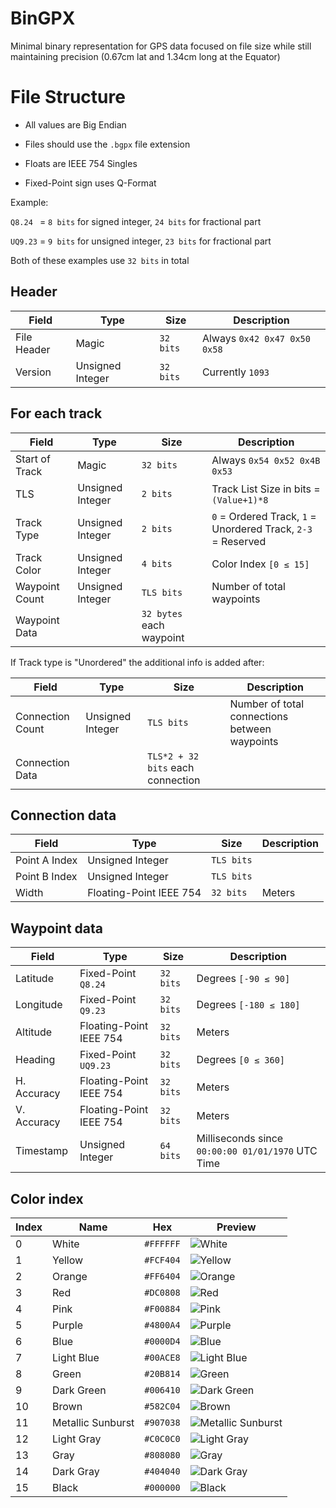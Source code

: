 # BinGPX
Minimal binary representation for GPS data focused on file size
while still maintaining precision (0.67cm lat and 1.34cm long at the Equator)

# File Structure

* All values are Big Endian

* Files should use the `.bgpx` file extension

* Floats are IEEE 754 Singles

* Fixed-Point sign uses Q-Format

Example:

`Q8.24 ` = `8 bits` for signed integer, `24 bits` for fractional part

`UQ9.23` = `9 bits` for unsigned integer, `23 bits` for fractional part

Both of these examples use `32 bits` in total

## Header

| Field        | Type             | Size      | Description                  |
|--------------|------------------|-----------|------------------------------|
| File Header  | Magic            | `32 bits` | Always `0x42 0x47 0x50 0x58` |
| Version      | Unsigned Integer | `32 bits` | Currently `1093`             |

## For each track

| Field          | Type             | Size                     | Description                                                  |
|----------------|------------------|--------------------------|--------------------------------------------------------------|
| Start of Track | Magic            | `32 bits`                | Always `0x54 0x52 0x4B 0x53`                                 |
| TLS            | Unsigned Integer | `2 bits`                 | Track List Size in bits = `(Value+1)*8`                      |
| Track Type     | Unsigned Integer | `2 bits`                 | `0` = Ordered Track, `1` = Unordered Track, `2-3` = Reserved |
| Track Color    | Unsigned Integer | `4 bits`                 | Color Index `[0 ≤ 15]`                                       |
| Waypoint Count | Unsigned Integer | `TLS bits`               | Number of total waypoints                                    |
| Waypoint Data  |                  | `32 bytes` each waypoint |                                                              |

If Track type is "Unordered" the additional info is added after:

| Field            | Type             | Size                              | Description                                   |
|------------------|------------------|-----------------------------------|-----------------------------------------------|
| Connection Count | Unsigned Integer | `TLS bits`                        | Number of total connections between waypoints |
| Connection Data  |                  | `TLS*2 + 32 bits` each connection |                                               |

## Connection data

| Field         | Type                    | Size       | Description |
|---------------|-------------------------|------------|-------------|
| Point A Index | Unsigned Integer        | `TLS bits` |             |
| Point B Index | Unsigned Integer        | `TLS bits` |             |
| Width         | Floating-Point IEEE 754 | `32 bits`  | Meters      |

## Waypoint data

| Field       | Type                    | Size      | Description                                       |
|-------------|-------------------------|-----------|---------------------------------------------------|
| Latitude    | Fixed-Point `Q8.24`     | `32 bits` | Degrees `[-90 ≤ 90]`                              |
| Longitude   | Fixed-Point `Q9.23`     | `32 bits` | Degrees `[-180 ≤ 180]`                            |
| Altitude    | Floating-Point IEEE 754 | `32 bits` | Meters                                            |
| Heading     | Fixed-Point `UQ9.23`    | `32 bits` | Degrees `[0 ≤ 360]`                               |
| H. Accuracy | Floating-Point IEEE 754 | `32 bits` | Meters                                            |
| V. Accuracy | Floating-Point IEEE 754 | `32 bits` | Meters                                            |
| Timestamp   | Unsigned Integer        | `64 bits` | Milliseconds since `00:00:00 01/01/1970` UTC Time |

## Color index

| Index | Name              | Hex       | Preview                                                                                                       |
|-------|-------------------|-----------|---------------------------------------------------------------------------------------------------------------|
| 0     | White             | `#FFFFFF` | ![White](https://img.shields.io/badge/%20%20-%23FFFFFF?style=for-the-badge&logo=&logoColor=white)             |
| 1     | Yellow            | `#FCF404` | ![Yellow](https://img.shields.io/badge/%20%20-%23FCF404?style=for-the-badge&logo=&logoColor=white)            |
| 2     | Orange            | `#FF6404` | ![Orange](https://img.shields.io/badge/%20%20-%23FF6404?style=for-the-badge&logo=&logoColor=white)            |
| 3     | Red               | `#DC0808` | ![Red](https://img.shields.io/badge/%20%20-%23DC0808?style=for-the-badge&logo=&logoColor=white)               |
| 4     | Pink              | `#F00884` | ![Pink](https://img.shields.io/badge/%20%20-%23F00884?style=for-the-badge&logo=&logoColor=white)              |
| 5     | Purple            | `#4800A4` | ![Purple](https://img.shields.io/badge/%20%20-%234800A4?style=for-the-badge&logo=&logoColor=white)            |
| 6     | Blue              | `#0000D4` | ![Blue](https://img.shields.io/badge/%20%20-%230000D4?style=for-the-badge&logo=&logoColor=white)              |
| 7     | Light Blue        | `#00ACE8` | ![Light Blue](https://img.shields.io/badge/%20%20-%2300ACE8?style=for-the-badge&logo=&logoColor=white)        |
| 8     | Green             | `#20B814` | ![Green](https://img.shields.io/badge/%20%20-%2320B814?style=for-the-badge&logo=&logoColor=white)             |
| 9     | Dark Green        | `#006410` | ![Dark Green](https://img.shields.io/badge/%20%20-%23006410?style=for-the-badge&logo=&logoColor=white)        |
| 10    | Brown             | `#582C04` | ![Brown](https://img.shields.io/badge/%20%20-%23582C04?style=for-the-badge&logo=&logoColor=white)             |
| 11    | Metallic Sunburst | `#907038` | ![Metallic Sunburst](https://img.shields.io/badge/%20%20-%23907038?style=for-the-badge&logo=&logoColor=white) |
| 12    | Light Gray        | `#C0C0C0` | ![Light Gray](https://img.shields.io/badge/%20%20-%23C0C0C0?style=for-the-badge&logo=&logoColor=white)        |
| 13    | Gray              | `#808080` | ![Gray](https://img.shields.io/badge/%20%20-%23808080?style=for-the-badge&logo=&logoColor=white)              |
| 14    | Dark Gray         | `#404040` | ![Dark Gray](https://img.shields.io/badge/%20%20-%23404040?style=for-the-badge&logo=&logoColor=white)         |
| 15    | Black             | `#000000` | ![Black](https://img.shields.io/badge/%20%20-%23000000?style=for-the-badge&logo=&logoColor=white)             |
